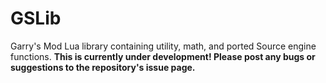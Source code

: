 # GSLib
Garry's Mod Lua library containing utility, math, and ported Source engine functions. **This is currently under development! Please post any bugs or suggestions to the repository's issue page.**
